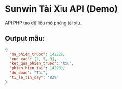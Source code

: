 # Sunwin Tài Xỉu API (Demo)

API PHP tạo dữ liệu mô phỏng tài xỉu.

## Output mẫu:
```json
{
  "ma_phien_truoc": 142229,
  "xuc_xac": [2, 5, 3],
  "ket_qua_phien_truoc": "Xỉu",
  "phien_hien_tai": 142230,
  "du_doan": "Tài",
  "ti_le_tin_cay": "83%"
}
